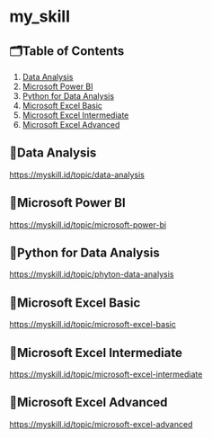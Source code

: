 # my_skill

## 🗂️Table of Contents
1. [Data Analysis]()
2. [Microsoft Power BI]()
3. [Python for Data Analysis]()
4. [Microsoft Excel Basic]()
5. [Microsoft Excel Intermediate]()
6. [Microsoft Excel Advanced]()

## 📑Data Analysis

https://myskill.id/topic/data-analysis

## 📑Microsoft Power BI

https://myskill.id/topic/microsoft-power-bi

## 📑Python for Data Analysis

https://myskill.id/topic/phyton-data-analysis

## 📑Microsoft Excel Basic

https://myskill.id/topic/microsoft-excel-basic

## 📑Microsoft Excel Intermediate

https://myskill.id/topic/microsoft-excel-intermediate

## 📑Microsoft Excel Advanced

https://myskill.id/topic/microsoft-excel-advanced